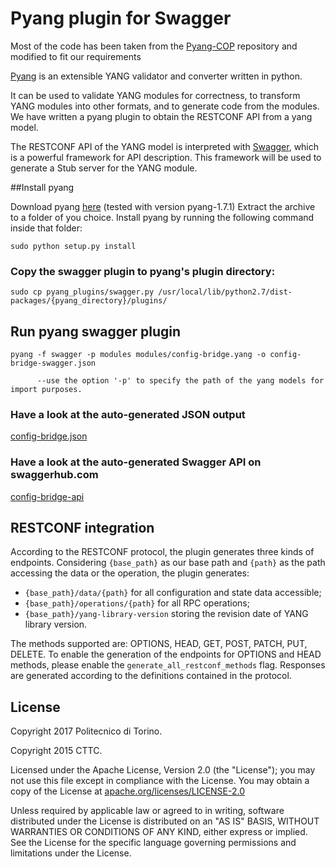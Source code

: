 # Pyang plugin for Swagger

Most of the code has been taken from the [Pyang-COP](https://github.com/ict-strauss/COP/tree/master/pyang_plugins) repository and modified to fit our requirements

[Pyang](https://github.com/mbj4668/pyang) is an extensible YANG validator and converter written in python.

It can be used to validate YANG modules for correctness, to transform YANG modules into other formats, and to generate code from the modules. We have written a pyang plugin to obtain the RESTCONF API from a yang model.

The RESTCONF API of the YANG model is interpreted with [Swagger](http://swagger.io/), which is a powerful framework for API description. This framework will be used to generate a Stub server for the YANG module.


##Install pyang

Download pyang [here](https://github.com/mbj4668/pyang/releases) (tested with version pyang-1.7.1)
Extract the archive to a folder of you choice.
Install pyang  by running the following command inside that folder:

```
sudo python setup.py install
```

### Copy the swagger plugin to pyang's plugin directory:

```
sudo cp pyang_plugins/swagger.py /usr/local/lib/python2.7/dist-packages/{pyang_directory}/plugins/
```

## Run pyang swagger plugin

```
pyang -f swagger -p modules modules/config-bridge.yang -o config-bridge-swagger.json

      --use the option '-p' to specify the path of the yang models for import purposes.
```

### Have a look at the auto-generated JSON output

[config-bridge.json](./output/config-bridge.json)

### Have a look at the auto-generated Swagger API on swaggerhub.com
[config-bridge-api](https://app.swaggerhub.com/apis/sebymiano/config-bridge_api/1.0.0)

## RESTCONF integration

According to the RESTCONF protocol, the plugin generates three kinds of endpoints. Considering ```{base_path}``` as our base path and ```{path}``` as the path accessing the data or the operation, the plugin generates:

* ```{base_path}/data/{path}``` for all configuration and state data accessible;
* ```{base_path}/operations/{path}``` for all RPC operations;
* ```{base_path}/yang-library-version``` storing the revision date of YANG library version.

The methods supported are: OPTIONS, HEAD, GET, POST, PATCH, PUT, DELETE. To enable the generation of the endpoints for OPTIONS and HEAD methods, please enable the ```generate_all_restconf_methods``` flag. Responses are generated according to the definitions contained in the protocol.


License
-------
Copyright 2017 Politecnico di Torino.

Copyright 2015 CTTC.

Licensed under the Apache License, Version 2.0 (the "License");
you may not use this file except in compliance with the License.
You may obtain a copy of the License at [apache.org/licenses/LICENSE-2.0](http://www.apache.org/licenses/LICENSE-2.0)

Unless required by applicable law or agreed to in writing, software
distributed under the License is distributed on an "AS IS" BASIS,
WITHOUT WARRANTIES OR CONDITIONS OF ANY KIND, either express or implied.
See the License for the specific language governing permissions and
limitations under the License.
